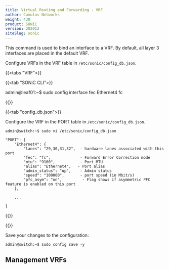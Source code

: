 ```yaml
---
title: Virtual Routing and Forwarding - VRF
author: Cumulus Networks
weight: 430
product: SONiC
version: 202012
siteSlug: sonic
---
```



This command is used to bind an interface to a VRF. By default, all layer 3 interfaces are placed in the default VRF.

Configure VRFs in the VRF table in `/etc/sonic/config_db.json`.

{{<tabs "VRF">}}

{{<tab "SONiC CLI">}}

admin@leaf01:~$ sudo config interface fec Ethernet4 fc

{{</tab>}}

{{<tab "config_db.json">}}

Configure the VRF in the PORT table in `/etc/sonic/config_db.json`.

```
admin@switch:~$ sudo vi /etc/sonic/config_db.json

"PORT": {
    "Ethernet4": {
        "lanes": "29,30,31,32",  - hardware lanes associated with this port
        "fec": "fc",             - Forward Error Correction mode
        "mtu": "9100",           - Port MTU
        "alias": "Ethernet4",   - Port alias
        "admin_status": "up",    - Admin status
        "speed": "100000",       - port speed (in Mbit/s)
        "pfc_asym": "on",         - Flag shows if asymmetric PFC feature is enabled on this port
    },

    ...

}
```

{{</tab>}}

{{</tabs>}}

Save your changes to the configuration:

    admin@switch:~$ sudo config save -y



## Management VRFs
